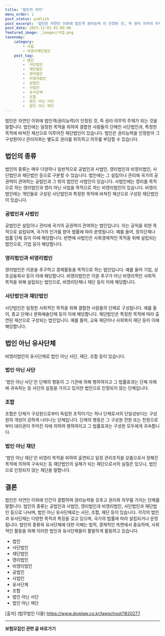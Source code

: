 ```yaml
---
title: '법인의 의미'
menu_order: 1
post_status: publish
post_excerpt: '법인은 자연인 이외에 법인격 권리능력 이 인정된 것, 즉 권리 의무의 주체가 되는 것을 말합니다. 법인에는 일정한 목적을 위하여 결합한 사람들의 단체인 사단법인과, 특정한 목적에 바쳐진 재산으로 이루어진 재단법인이 있습니다. 법인은 권리능력을 인정받아 그 구성원이나 관리자와는 별도로 권리를 취득하고 의무를 부담할 수 있습니다.'
post_date: 2023-12-03 01:09:06
featured_image: _images/사업.png
taxonomy:
    category:
        - 사업
        - 비영리재단법인
    post_tag:
        - 법인
        -  사단법인
        -  재단법인
        -  영리법인
        -  비영리법인
        -  공법인
        -  사법인
        -  유사단체
        -  조합
        -  법인 아닌 사단
        -  법인 아닌 재단
---
```


법인은 자연인 이외에 법인격(권리능력)이 인정된 것, 즉 권리·의무의 주체가 되는 것을 말합니다. 법인에는 일정한 목적을 위하여 결합한 사람들의 단체인 사단법인과, 특정한 목적에 바쳐진 재산으로 이루어진 재단법인이 있습니다. 법인은 권리능력을 인정받아 그 구성원이나 관리자와는 별도로 권리를 취득하고 의무를 부담할 수 있습니다.

## 법인의 종류
법인의 종류는 매우 다양하나 일반적으로 공법인과 사법인, 영리법인과 비영리법인, 사단법인과 재단법인 등으로 구분할 수 있습니다. 법인에는 그 설립이나 관리에 국가의 공권력이 관여하는 공법인과 그 밖의 법인인 사법인이 있습니다. 사법인에는 영리를 목적으로 하는 영리법인과 영리 아닌 사업을 목적으로 하는 비영리법인이 있습니다. 비영리법인에는 개인들로 구성된 사단법인과 특정한 목적에 바쳐진 재산으로 구성된 재단법인이 있습니다.

### 공법인과 사법인
공법인은 설립이나 관리에 국가의 공권력이 관여하는 법인입니다. 이는 공익을 위한 목적으로 설립되며, 국가의 인가를 받아 법률에 따라 운영됩니다. 예를 들어, 정치단체나 법률 단체 등이 이에 해당합니다. 반면에 사법인은 사회경제적인 목적을 위해 설립되는 법인으로, 기업 등이 해당합니다.

### 영리법인과 비영리법인
영리법인은 이윤을 추구하고 경제활동을 목적으로 하는 법인입니다. 예를 들어 기업, 상호금융회사 등이 이에 해당합니다. 비영리법인은 이윤 추구가 아닌 비영리적인 사회적 목적을 위해 설립되는 법인으로, 비영리단체나 재단 등이 이에 해당합니다.

### 사단법인과 재단법인
사단법인은 일정한 사회적인 목적을 위해 결합한 사람들의 단체로 구성됩니다. 예를 들어, 종교 단체나 문화예술단체 등이 이에 해당합니다. 재단법인은 특정한 목적에 따라 출연된 재산으로 구성되는 법인입니다. 예를 들어, 교육 재단이나 사회복지 재단 등이 이에 해당합니다.

## 법인 아닌 유사단체
비영리법인의 유사단체로 법인 아닌 사단, 재단, 조합 등이 있습니다. 

### 법인 아닌 사단
'법인 아닌 사단'은 단체의 행동이 그 기관에 의해 행하여지고 그 법률효과는 단체 자체에 귀속하는 등 사단의 실질을 가지고 있지만 법인으로 인정되지 않는 단체입니다.

### 조합
조합은 단체가 구성원으로부터 독립한 조직이기는 하나 단체로서의 단일성보다는 구성원의 개성이 강하게 나타나는 단체입니다. 단체의 행동은 그 구성원 전원 또는 전원으로부터 대리권이 주어진 자에 의하여 행하여지고 그 법률효과는 구성원 모두에게 귀속합니다.

### 법인 아닌 재단
'법인 아닌 재단'은 비영리 목적을 위하여 출연되고 일정 관리조직을 갖춤으로서 정해진 목적에 의하여 구속되는 등 재단법인의 실체가 되는 재단으로서의 실질은 있으나, 법인으로 인정되지 않는 재단을 말합니다.

## 결론
법인은 자연인 이외에 인간이 결합하여 권리능력을 갖추고 권리와 의무를 가지는 단체를 말합니다. 법인의 종류는 공법인과 사법인, 영리법인과 비영리법인, 사단법인과 재단법인 등으로 나뉘며, 법인 아닌 유사단체로는 사단, 조합, 재단 등이 있습니다. 각각의 법인과 유사단체는 다양한 목적과 특징을 갖고 있으며, 국가의 법률에 따라 설립되거나 운영됩니다. 법인의 종류와 유사단체에 대한 이해는 법적, 경제적인 측면에서 중요하며, 사회적인 활동을 위해 이러한 법인과 유사단체들이 활발하게 활동하고 있습니다.

- 법인
- 사단법인
- 재단법인
- 영리법인
- 비영리법인
- 공법인
- 사법인
- 유사단체
- 조합
- 법인 아닌 사단
- 법인 아닌 재단

[출처] (법무법인 다올) https://www.dowlaw.co.kr/lawschool/1820277
<!-- wp:separator -->
<hr class="wp-block-separator has-alpha-channel-opacity"/>
<!-- /wp:separator -->

<!-- wp:group {"backgroundColor":"base","layout":{"type":"constrained"}} -->
<div class="wp-block-group has-base-background-color has-background"><!-- wp:paragraph {"align":"center","fontSize":"medium"} -->
<p class="has-text-align-center has-large-font-size"><strong>보험모집인 관련 글 바로가기</strong></p>
<!-- /wp:paragraph -->


<!-- wp:latest-posts
{"categories":[{"id":15486,"count":19,"description":"","link":"https://uknowlaw.com/category/%eb%b3%b4%ed%97%98%eb%aa%a8%ec%a7%91%ec%9d%b8/","name":"보험모집인","slug":"보험모집인","taxonomy":"category","parent":0,"meta":[],"_links":{"self":[{"href":"https://uknowlaw.com/wp-json/wp/v2/categories/15486"}],"collection":[{"href":"https://uknowlaw.com/wp-json/wp/v2/categories"}],"about":[{"href":"https://uknowlaw.com/wp-json/wp/v2/taxonomies/category"}],"wp:post_type":[{"href":"https://uknowlaw.com/wp-json/wp/v2/posts?categories=15486"}],"curies":[{"name":"wp","href":"https://api.w.org/{rel}","templated":true}]}}],"postsToShow":100,"excerptLength":28,"postLayout":"grid","columns":2,"featuredImageAlign":"left","featuredImageSizeSlug":"large","fontSize":"small"} /--></div>
<!-- /wp:group -->